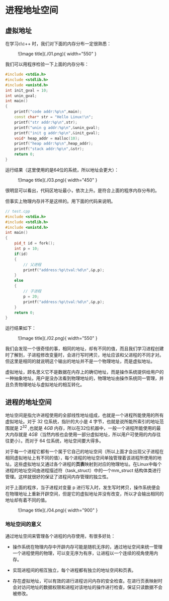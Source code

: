 # 进程地址空间

## **虚拟地址**

在学习c\c++ 时，我们对下面的内存分布一定很熟悉：

<figure markdown="span">
  ![Image title](./01.png){ width="550" }
</figure>

<!-- <div align="center"><img src="./01.png"width="600"></div> -->

我们可以用程序检验一下上面的内存分布：

```cpp
#include <stdio.h>    
#include <stdlib.h>    
#include <unistd.h>    
int init_gval = 10;    
int unin_gval;    
int main()    
{    
    printf("code addr:%p\n",main);    
    const char* str = "Hello Linux!\n";    
    printf("str addr:%p\n",str);    
    printf("unin g addr:%p\n",&unin_gval);    
    printf("init g addr:%p\n",&init_gval);    
    void* heap_addr = malloc(10);    
    printf("heap addr:%p\n",heap_addr);    
    printf("stack addr:%p\n",&str);               
    return 0;    
}  
```
运行结果（这里使用的是64位的系统，所以地址会更大）：

<figure markdown="span">
  ![Image title](./03.png){ width="450" }
</figure>

<!-- <div align="center"><img src="./03.png"width="400"></div> -->

很明显可以看出，代码区地址最小，依次上升。是符合上面的程序内存分布的。

但事实上物理内存并不是这样的。用下面的代码来说明。

```cpp
// test.cpp    
#include <stdio.h>    
#include <stdlib.h>    
#include <unistd.h>    
int main()    
{    
    pid_t id = fork();    
    int p = 10;    
    if(id)    
    {    
        // 父进程    
        printf("address:%p\tval:%d\n",&p,p);    
    }    
    else    
    {    
        // 子进程    
        p = 20;    
        printf("address:%p\tval:%d\n",&p,p); 
    }    
    return 0;    
}
```
运行结果如下：

<figure markdown="span">
  ![Image title](./02.png){ width="550" }
</figure>
<!-- 
<div align="center"><img src="./02.png"width="500"></div> -->

我们会发现一个很奇怪的事，相同的地址，却有不同的值，而且我们学习进程创建时了解到，子进程修改变量时，会进行写时拷贝，地址应该和父进程的不同才对。但这里是相同的就说明这个输出的地址并不是一个物理地址，而是虚拟地址。

虚拟地址，顾名思义它不是数据在内存上的确切地址，而是操作系统提供给用户的一种抽象地址。用户是没办法看到物理地址的，物理地址由操作系统同一管理，并且负责物理地址与虚拟地址的相互转化。



## **进程的地址空间**

地址空间是指允许进程使用的全部线性地址组成，也就是一个进程所能使用的所有虚拟地址。对于 $32$ 位系统，指针的大小是 $4$ 字节，也就是说所能所索引的地址范围就是 $2^{32}$ ,也就是  $4GB$ 内存，所以在$32$位机器中，一般一个进程所能使用的最大内存就是 $4GB$（当然内核也会使用一部分虚拟地址，所以用户可使用的内存往往更小）。而对于 $64$ 位系统，地址空间要大得多。

对于每一个进程它都有一个属于它自己的地址空间（所以上面才会出现父子进程在相同虚拟地址上有不同的值），每个进程的地址空间单独管理着该进程所使用的地址。这些虚拟地址又通过各个进程的**页表**映射到对应的物理地址。在Linux中每个进程的地址空间由进程描述符（task_struct）中的一个mm_struct 结构体类进行管理。这样就很好的保证了进程间内存管理的独立性。

对于上面的程序，当子进程对变量 p 进行写入时，发生写时拷贝，操作系统便会在物理地址上重新开辟空间，但是它的虚拟地址并没有改变，所以才会输出相同的地址却有着不同的值。

<figure markdown="span">
  ![Image title](./04.png){ width="900" }
</figure>

<!-- <div align="center"><img src="./04.png"width="800"></div> -->

### **地址空间的意义**

通过地址空间来管理各个进程的内存使用，有很多好处：

- 操作系统在物理内存中开辟内存可能是随机无序的，通过地址空间来统一管理一个进程使用的物理，可以变无序为有序，让进程以一个连续的视角使用内存。

- 实现进程间的相互独立，每个进程都有独立的地址空间和页表。

- 存在虚拟地址，可以有效的进行进程访问内存的安全检查。在进行页表映射时会对访问地址的数据权限和进程对该地址的操作进行检查，保证只读数据不会被修改。

